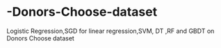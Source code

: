 # -Donors-Choose-dataset
Logistic Regression,SGD for linear regression,SVM, DT ,RF and GBDT on Donors Choose dataset

